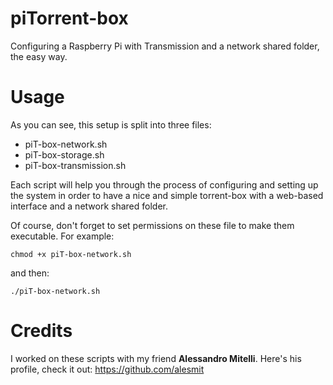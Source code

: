# piTorrent-box
Configuring a Raspberry Pi with Transmission and a network shared folder, the easy way.

# Usage
As you can see, this setup is split into three files:
* piT-box-network.sh
* piT-box-storage.sh
* piT-box-transmission.sh

Each script will help you through the process of configuring and setting up the system in order to have a nice and simple torrent-box with a web-based interface and a network shared folder.

Of course, don't forget to set permissions on these file to make them executable. For example:

`chmod +x piT-box-network.sh`

and then:

`./piT-box-network.sh`

# Credits
I worked on these scripts with my friend **Alessandro Mitelli**. Here's his profile, check it out:
https://github.com/alesmit

